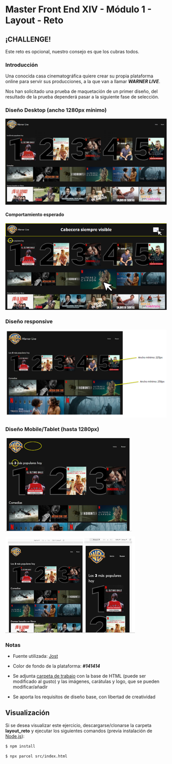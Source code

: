 # Master Front End XIV - Módulo 1 - Layout - Reto

## ¡CHALLENGE!

Este reto es opcional, nuestro consejo es que los cubras todos.

### Introducción

Una conocida casa cinematográfica quiere crear su propia plataforma online
para servir sus producciones, a la que van a llamar **_WARNER LIVE_**.

Nos han solicitado una prueba de maquetación de un primer diseño,
del resultado de la prueba dependerá pasar a la siguiente fase de selección.

### Diseño Desktop (ancho 1280px mínimo)

![Diseño de la página con un ancho mínimo de 1280px](design_desktop.png)

#### Comportamiento esperado

![Comportamiento de la página con un ancho mínimo de 1280px](comportamiento_desktop.png)

### Diseño responsive

![Diseño responsive de la página con un ancho mínimo de 1280px](responsive.png)

### Diseño Mobile/Tablet (hasta 1280px)

![Diseño de la página con un ancho hasta 1280px indicando los cambios con respecto a la anterior resolución](design_tablet.png)

![Diseño de la página con un ancho hasta 1280px](design_tablet-mobile.png)

### Notas

- Fuente utilizada: [Jost](https://fonts.google.com/specimen/Jost?preview.text=warner+live&preview.text_type=custom)

- Color de fondo de la plataforma: **_#141414_**
- Se adjunta [carpeta de trabajo](04-playground-ejercicio-laboratorio-avanzado) con la base de HTML (puede ser modificado al gusto) y las imágenes, carátulas y logo, que se pueden modificar/añadir
- Se aporta los requisitos de diseño base, con libertad de creatividad

## Visualización

Si se desea visualizar este ejercicio, descargarse/clonarse la carpeta **layout_reto** y ejecutar los siguientes comandos (previa instalación de [Node.js](https://nodejs.org/es/download/)):

```bash
$ npm install
```

```bash
$ npx parcel src/index.html
```
